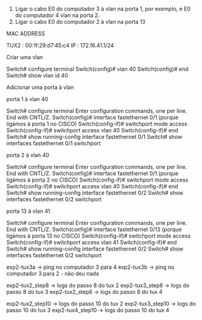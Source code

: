 1. Ligar o cabo E0 do computador 3 à vlan na porta 1, por exemplo, e  E0 do computador 4 vlan na porta 2.
2. Ligar o cabo E0 do computador 2 à vlan na porta 13

MAC ADDRESS

TUX2 : 00:1f:29:d7:45:c4
IP : 172.16.41.1/24

Criar uma vlan

Switch# configure terminal
Switch(config)# vlan 40
Switch(config)# end
Switch# show vlan id 40

Adicionar uma porta à vlan 

porta 1 à vlan 40

Switch# configure terminal
Enter configuration commands, one per line. End with CNTL/Z.
Switch(config)# interface fastethernet 0/1 (porque ligámos à porta 1 no CISCO)
Switch(config-if)# switchport mode access
Switch(config-if)# switchport access vlan 40
Switch(config-if)# end
Switch# show running-config interface fastethernet 0/1
Switch# show interfaces fastethernet 0/1 switchport

porta 2 à vlan 40

Switch# configure terminal
Enter configuration commands, one per line. End with CNTL/Z.
Switch(config)# interface fastethernet 0/1 (porque ligámos à porta 2 no CISCO)
Switch(config-if)# switchport mode access
Switch(config-if)# switchport access vlan 40
Switch(config-if)# end
Switch# show running-config interface fastethernet 0/2
Switch# show interfaces fastethernet 0/2 switchport

porta 13 à vlan 41

Switch# configure terminal
Enter configuration commands, one per line. End with CNTL/Z.
Switch(config)# interface fastethernet 0/13 (porque ligámos à porta 13 no CISCO)
Switch(config-if)# switchport mode access
Switch(config-if)# switchport access vlan 41
Switch(config-if)# end
Switch# show running-config interface fastethernet 0/2
Switch# show interfaces fastethernet 0/2 switchport


exp2-tux3a -> ping no computador 3 para 4 
exp2-tux3b -> ping no computador 3 para 2 - não deu nada 

exp2-tux2_step8 -> logs do passo 8 do tux 2
exp2-tux3_step8 -> logs do passo 8 do tux 3
exp2-tux2_step8 -> logs do passo 8 do tux 4

exp2-tux2_step10 -> logs do passo 10 do tux 2
exp2-tux3_step10 -> logs do passo 10 do tux 3
exp2-tux4_step10 -> logs do passo 10 do tux 4
